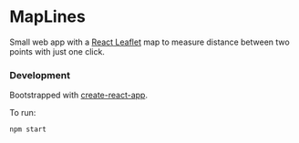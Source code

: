 # MapLines

Small web app with a [React Leaflet](https://react-leaflet.js.org/) map to measure distance between two points with just one click.

### Development
Bootstrapped with [create-react-app](https://create-react-app.dev/).

To run: 

```npm start```